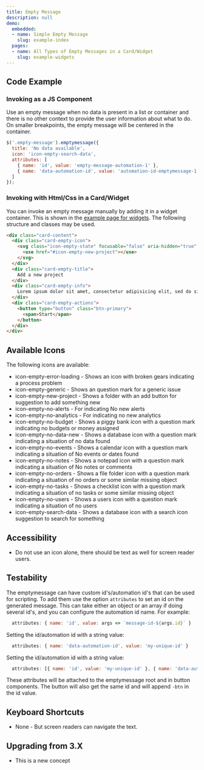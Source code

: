 ```yaml
---
title: Empty Message
description: null
demo:
  embedded:
  - name: Simple Empty Message
    slug: example-index
  pages:
  - name: All Types of Empty Messages in a Card/Widget
    slug: example-widgets
---
```


## Code Example

### Invoking as a JS Component

Use an empty message when no data is present in a list or container and there is no other context to provide the user information about what to do. On smaller breakpoints, the empty message will be centered in the container.

```javascript
$('.empty-message').emptymessage({
  title: 'No data available',
  icon: 'icon-empty-search-data',
  attributes: [
    { name: 'id', value: 'empty-message-automation-1' },
    { name: 'data-automation-id', value: 'automation-id-emptymessage-1' }
  ]
});
```

### Invoking with Html/Css in a Card/Widget

You can invoke an empty message manually by adding it in a widget container. This is shown in the [example page for widgets](../../../app/views/components/emptymessage/example-widgets.html). The following structure and classes may be used.

```html
<div class="card-content">
  <div class="card-empty-icon">
    <svg class="icon-empty-state" focusable="false" aria-hidden="true" role="presentation">
      <use href="#icon-empty-new-project"></use>
    </svg>
  </div>
  <div class="card-empty-title">
    Add a new project
  </div>
  <div class="card-empty-info">
    Lorem ipsum dolor sit amet, consectetur adipisicing elit, sed do siusmod temp.
  </div>
  <div class="card-empty-actions">
    <button type="button" class="btn-primary">
      <span>Start</span>
    </button>
  </div>
</div>
```

## Available Icons

The following icons are available:

- icon-empty-error-loading - Shows an icon with broken gears indicating a process problem
- icon-empty-generic - Shows an question mark for a generic issue
- icon-empty-new-project - Shows a folder with an add button for suggestion to add something new
- icon-empty-no-alerts - For indicating No new alerts
- icon-empty-no-analytics - For indicating no new analytics
- icon-empty-no-budget - Shows a piggy bank icon with a question mark indicating no budgets or money assigned
- icon-empty-no-data-new - Shows a database icon with a question mark indicating a situation of no data found
- icon-empty-no-events - Shows a calendar icon with a question mark indicating a situation of No events or dates found
- icon-empty-no-notes - Shows a notepad icon with a question mark indicating a situation of No notes or comments
- icon-empty-no-orders - Shows a file folder icon with a question mark indicating a situation of no orders or some similar missing object
- icon-empty-no-tasks - Shows a checklist icon with a question mark indicating a situation of no tasks or some similar missing object
- icon-empty-no-users - Shows a users icon with a question mark indicating a situation of no users
- icon-empty-search-data - Shows a database icon with a search icon suggestion to search for something

## Accessibility

- Do not use an icon alone, there should be text as well for screen reader users.

## Testability

The emptymessage can have custom id's/automation id's that can be used for scripting. To add them use the option `attributes` to set an id on the generated message. This can take either an object or an array if doing several id's, and you can configure the automation id name. For example:

```js
  attributes: { name: 'id', value: args => `message-id-${args.id}` }
```

Setting the id/automation id with a string value:

```js
  attributes: { name: 'data-automation-id', value: 'my-unique-id' }
```

Setting the id/automation id with a string value:

```js
  attributes: [{ name: 'id', value: 'my-unique-id' }, { name: 'data-automation-id', value: 'my-unique-id' }]
```

These attributes will be attached to the emptymessage root and in button components. The button will also get the same id and will append `-btn` in the id value.

## Keyboard Shortcuts

- None - But screen readers can navigate the text.

## Upgrading from 3.X

- This is a new concept
